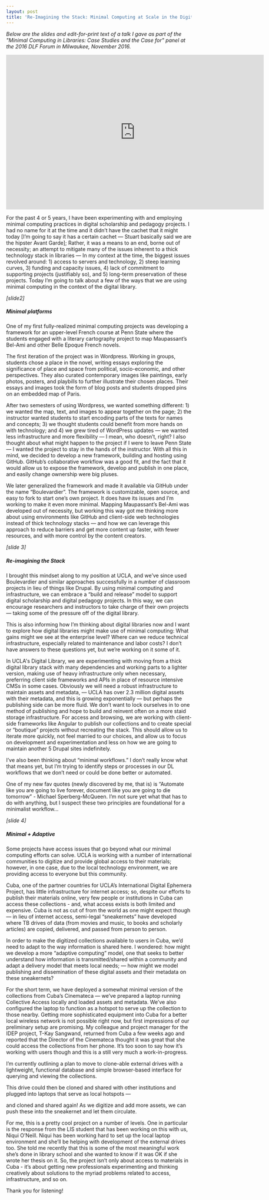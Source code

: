 ```yaml
---
layout: post
title: 'Re-Imagining the Stack: Minimal Computing at Scale in the Digital Library'
---
```


_Below are the slides and edit-for-print text of a talk I gave as part of the "Minimal Computing in Libraries: Case Studies and the Case for" panel at the 2016 DLF Forum in Milwaukee, November 2016._

<iframe src="http://dawnchildress.com/presentations/minimalstack/#/" width="700" height="420" scrolling="no" frameborder="0" webkitallowfullscreen mozallowfullscreen allowfullscreen></iframe>

For the past 4 or 5 years, I have been experimenting with and employing minimal computing practices in digital scholarship and pedagogy projects. I had no name for it at the time and it didn’t have the cachet that it might today [I’m going to say it has a certain cachet  — Stuart basically said we are the hipster Avant Garde];  Rather, it was a means to an end, borne out of necessity; an attempt to mitigate many of the issues inherent to a thick technology stack in libraries — In my context at the time, the biggest issues revolved around:  1) access to servers and technology,  2) steep learning curves,  3) funding and capacity issues,  4) lack of commitment to supporting projects (justifiably so), and  5) long-term preservation of these projects. Today I’m going to talk about a few of the ways that we are using minimal computing in the context of the digital library.

*[slide2]*
##### Minimal platforms
One of my first fully-realized minimal computing projects was developing a framework for an upper-level French course at Penn State where the students engaged with a literary cartography project to map Maupassant’s Bel-Ami and other Belle Epoque French novels.

The first iteration of the project was in Wordpress. Working in groups, students chose a place in the novel, writing essays exploring the significance of place and space from political, socio-economic, and other perspectives. They also curated contemporary images like paintings, early photos, posters, and playbills to further illustrate their chosen places. Their essays and images took the form of blog posts and students dropped pins on an embedded map of Paris.

After two semesters of using Wordpress, we wanted something different:  1) we wanted the map, text, and images to appear together on the page;  2) the instructor wanted students to start encoding parts of the texts for names and concepts;  3) we thought students could benefit from more hands on with technology; and  4) we grew tired of WordPress updates  — we wanted less infrastructure and more flexibility — I mean, who doesn’t, right?  I also thought about what might happen to the project if I were to leave Penn State — I wanted the project to stay in the hands of the instructor. With all this in mind, we decided to develop a new framework, building and hosting using GitHub. GitHub’s collaborative workflow was a good fit, and the fact that it would allow us to expose the framework, develop and publish in one place, and easily change ownership were big pluses.

We later generalized the framework and made it available via GitHub under the name “Boulevardier”. The framework is customizable, open source, and easy to fork to start one’s own project. It does have its issues and I’m working to make it even more minimal. Mapping Maupassant’s Bel-Ami was developed out of necessity, but working this way got me thinking more about using environments like GitHub and client-side web technologies instead of thick technology stacks — and how we can leverage this approach to reduce barriers and get more content up faster, with fewer resources, and with more control by the content creators.

*[slide 3]*
##### Re-imagining the Stack
I brought this mindset along to my position at UCLA, and we’ve since used Boulevardier and similar approaches successfully in a number of classroom projects in lieu of things like Drupal. By using minimal computing and infrastructure, we can embrace a “build and release” model to support digital scholarship and digital pedagogy projects. In this way, we can encourage researchers and instructors to take charge of their own projects — taking some of the pressure off of the digital library.

This is also informing how I’m thinking about digital libraries now and I want to explore how digital libraries might make use of minimal computing: What gains might we see at the enterprise level? Where can we reduce technical infrastructure, especially related to maintenance and labor costs? I don’t have answers to these questions yet, but we’re working on it some of it.

In UCLA's Digital Library, we are experimenting with moving from a thick digital library stack with many dependencies and working parts to a lighter version, making use of heavy infrastructure only when necessary, preferring client side frameworks and APIs in place of resource intensive CMSs in some cases. Obviously we will need a robust infrastructure to maintain assets and metadata, — UCLA has over 2.3 million digital assets with their metadata, and this is growing exponentially — but perhaps the publishing side can be more fluid. We don’t want to lock ourselves in to one method of publishing and hope to build and reinvent often on a more staid storage infrastructure. For access and browsing, we are working with client-side frameworks like Angular to publish our collections and to create special or “boutique” projects without recreating the stack. This should allow us to iterate more quickly, not feel married to our choices, and allow us to focus on development and experimentation and less on how we are going to maintain another 5 Drupal sites indefinitely.

I’ve also been thinking about “minimal workflows.”  I don’t really know what that means yet, but I’m trying to identify steps or processes in our DL workflows that we don’t need or could be done better or automated.

One of my new fav quotes (newly discovered by me, that is) is “Automate like you are going to live forever, document like you are going to die tomorrow” - Michael Sperberg-McQueen. I’m not sure yet what that has to do with anything, but I suspect these two principles are foundational for a minimalist workflow...

*[slide 4]*
##### Minimal + Adaptive
Some projects have access issues that go beyond what our minimal computing efforts can solve. UCLA is working with a number of international communities to digitize and provide global access to their materials; however, in one case, due to the local technology environment, we are providing access to everyone but this community.

Cuba, one of the partner countries for UCLA’s International Digital Ephemera Project, has little infrastructure for internet access;  so, despite our efforts to publish their materials online, very few people or institutions in Cuba can access these collections - and, what access exists is both limited and expensive. Cuba is not as cut of from the world as one might expect though — in lieu of internet access, semi-legal “sneakernets” have developed where TB drives of data (from movies and music, to books and scholarly articles) are copied, delivered, and passed from person to person.

In order to make the digitized collections available to users in Cuba, we’d need to adapt to the way information is shared here. I wondered: how might we develop a more “adaptive computing” model, one that seeks to better understand how information is transmitted/shared within a community and adapt a delivery model that meets local needs; — how might we model publishing and dissemination of these digital assets and their metadata on these sneakernets?

For the short term, we have deployed a somewhat minimal version of the collections from Cuba’s Cinemateca — we’ve prepared a laptop running Collective Access locally and loaded assets and metadata. We’ve also configured the laptop to function as a hotspot to serve up the collection to those nearby. Getting more sophisticated equipment into Cuba for a better local wireless network is not possible right now, but first impressions of our preliminary setup are promising. My colleague and project manager for the IDEP project, T-Kay Sangwand, returned from Cuba a few weeks ago and reported that the Director of the Cinemateca thought it was great that she could access the collections from her phone. It’s too soon to say how it’s working with users though and this is a still very much a work-in-progress.

I’m currently outlining a plan to move to clone-able external drives with a lightweight, functional database and simple browser-based interface for querying and viewing the collections.

This drive could then be cloned and shared with other institutions and plugged into laptops that serve as local hotspots —

and cloned and shared again! As we digitize and add more assets, we can push these into the sneakernet and let them circulate.

For me, this is a pretty cool project on a number of levels. One in particular is the response from the LIS student that has been working on this with us, Niqui O’Neill. Niqui has been working hard to set up the local laptop environment and she’ll be helping with development of the external drives too. She told me recently that this is some of the most meaningful work she’s done in library school and she wanted to know if it was OK if she wrote her thesis on it. So, the project isn’t only about access to materials in Cuba - it’s about getting new professionals experimenting and thinking creatively about solutions to the myriad problems related to access, infrastructure, and so on.

Thank you for listening!
